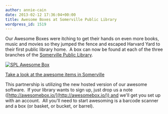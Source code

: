```yaml
---
author: annie-cain
date: 2013-02-12 17:36:04+00:00
title: Awesome Boxes at Somerville Public Library
wordpress_id: 1519
---
```


Our Awesome Boxes were itching to get their hands on even more books, music and movies so they jumped the fence and escaped Harvard Yard to their first public library home.  A box can now be found at each of the three branches of the [Somerville Public Library](http://www.somervillepubliclibrary.org/).

[![SPL Awesome Box](https://lil-blog-media.s3.amazonaws.com/2013/02/spl.jpg)](https://lil-blog-media.s3.amazonaws.com/2013/02/spl.jpg)

[Take a look at the awesome items in Somerville](http://somerville.awesomebox.io/)

This partnership is utilizing the new hosted version of our awesome software.  If your library wants to sign up, just drop us a note ([http://awesomebox.io/](http://awesomebox.io/)) and we'll get you set up with an account.  All you'll need to start awesoming is a barcode scanner and a box (or basket, or bucket, or barrel).
